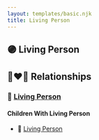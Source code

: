 ```yaml
---
layout: templates/basic.njk
title: Living Person
---
```

## 🟣 Living Person


## 👩‍❤️‍👨 Relationships

### 🔵 [Living Person](/people/2/27255579)

#### Children With Living Person
* 🔵 [Living Person](/people/9/94045846)